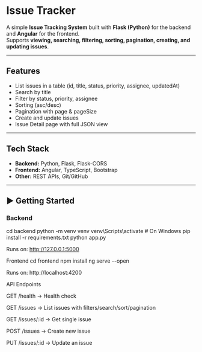 
# Issue Tracker

A simple **Issue Tracking System** built with **Flask (Python)** for the backend and **Angular** for the frontend.  
Supports **viewing, searching, filtering, sorting, pagination, creating, and updating issues**.  

---

## Features
- List issues in a table (id, title, status, priority, assignee, updatedAt)  
- Search by title  
- Filter by status, priority, assignee  
- Sorting (asc/desc)  
- Pagination with page & pageSize  
- Create and update issues  
- Issue Detail page with full JSON view  

---

## Tech Stack
- **Backend:** Python, Flask, Flask-CORS  
- **Frontend:** Angular, TypeScript, Bootstrap  
- **Other:** REST APIs, Git/GitHub  

---

## ▶️ Getting Started

### Backend

cd backend
python -m venv venv
venv\Scripts\activate   # On Windows
pip install -r requirements.txt
python app.py



Runs on: http://127.0.0.1:5000



Frontend
cd frontend
npm install
ng serve --open

Runs on: http://localhost:4200



API Endpoints

GET /health → Health check

GET /issues → List issues with filters/search/sort/pagination

GET /issues/:id → Get single issue

POST /issues → Create new issue

PUT /issues/:id → Update an issue
